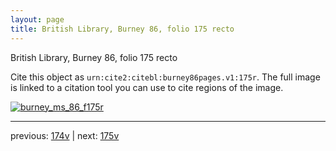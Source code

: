 ```yaml
---
layout: page
title: British Library, Burney 86, folio 175 recto
---
```


British Library, Burney 86, folio 175 recto

Cite this object as `urn:cite2:citebl:burney86pages.v1:175r`.  The full image is linked to a citation tool you can use to cite regions of the image.

[![burney_ms_86_f175r](http://www.homermultitext.org/iipsrv?IIIF=/project/homer/pyramidal/deepzoom/citebl/burney86imgs/v1/burney_ms_86_f175r.tif/full/800,/0/default.jpg)](http://www.homermultitext.org/ict2/?urn=urn:cite2:citebl:burney86imgs.v1:burney_ms_86_f175r) 

---

previous:  [174v](../174v/) | next: [175v](../175v/)